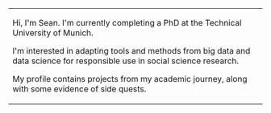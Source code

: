 
<!--
Welcome to my profile! 
-->

<table>

<tr>
<td>

Hi, I'm Sean. I'm currently completing a PhD at the Technical University of Munich. 
      
I'm interested in adapting tools and methods from big data and data science for responsible use in social science research. 
      
My profile contains projects from my academic journey, along with some evidence of side quests. 

</td>
</tr>
</table>

